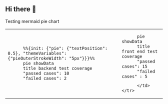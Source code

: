 ## Hi there 👋

<!--
**raja-parikchhit/raja-parikchhit** is a ✨ _special_ ✨ repository because its `README.md` (this file) appears on your GitHub profile.

Here are some ideas to get you started:

- 🔭 I’m currently working on ...
- 🌱 I’m currently learning ...
- 👯 I’m looking to collaborate on ...
- 🤔 I’m looking for help with ...
- 💬 Ask me about ...
- 📫 How to reach me: ...
- 😄 Pronouns: ...
- ⚡ Fun fact: ...
-->

Testing mermaid pie chart
<table>
    <tr>
    <td>
              
```mermaid
      %%{init: {"pie": {"textPosition": 0.5}, "themeVariables": {"pieOuterStrokeWidth": "5px"}}}%%
      pie showData
      title backend test coverage
      "passed cases": 10
      "failed cases": 2
```            
</td>
<td>

```mermaid
      pie showData
      title front end test coverage
      "passed cases": 15
      "failed cases" : 5
````       
          </td>
    </tr>  
</table>

